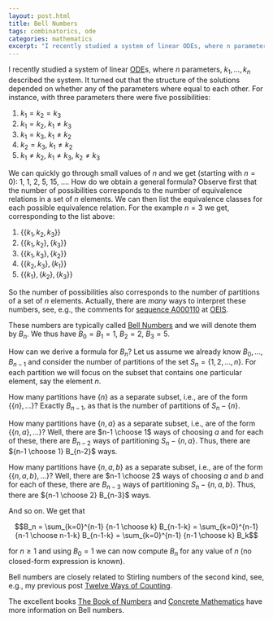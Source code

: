 ```yaml
---
layout: post.html
title: Bell Numbers
tags: combinatorics, ode
categories: mathematics
excerpt: "I recently studied a system of linear ODEs, where n parameters, [...] described the system. It turned out that the structure of the solutions depended on whether any of the parameters where equal to each other. For instance, with three parameters there were five possibilities: [...] We can quickly go through small values of n and we get (starting with n=0): 1, 1, 2, 5, 15, .... How do we obtain a general formula? [...]"
---
```

I recently studied a system of linear [ODE](http://en.wikipedia.org/wiki/Ordinary_differential_equation)s, where $n$ parameters, $k_1, \ldots, k_n$ described the system. It turned out that the structure of the solutions depended on whether any of the parameters where equal to each other. For instance, with three parameters there were five possibilities:

1. $k_1 = k_2 = k_3$
2. $k_1 = k_2$, $k_1 \neq k_3$
3. $k_1 = k_3$, $k_1 \neq k_2$
4. $k_2 = k_3$, $k_1 \neq k_2$
5. $k_1 \neq k_2$, $k_1 \neq k_3$, $k_2 \neq k_3$

We can quickly go through small values of $n$ and we get (starting with $n=0$): 1, 1, 2, 5, 15, &#8230;. How do we obtain a general formula? Observe first that the number of possibilities corresponds to the number of equivalence relations in a set of $n$ elements. We can then list the equivalence classes for each possible equivalence relation. For the example $n=3$ we get, corresponding to the list above:

1. $\{\{k_1,k_2,k_3\}\}$
2. $\{\{k_1,k_2\}, \{k_3\}\}$
3. $\{\{k_1,k_3\}, \{k_2\}\}$
4. $\{\{k_2,k_3\}, \{k_1\}\}$
5. $\{\{k_1\}, \{k_2\}, \{k_3\}\}$

So the number of possibilities also corresponds to the number of partitions of a set of $n$ elements. Actually, there are *many* ways to interpret these numbers, see, e.g., the comments for [sequence A000110](http://oeis.org/A000110) at [OEIS](http://oeis.org).

These numbers are typically called [Bell Numbers](http://en.wikipedia.org/wiki/Bell_number) and we will denote them by $B_n$. We thus have $B_0 = B_1 = 1$, $B_2 = 2$, $B_3 = 5$.

How can we derive a formula for $B_n$? Let us assume we already know $B_0, \ldots, B_{n-1}$ and consider the number of partitions of the set $S_n=\{1,2,\ldots,n\}$. For each partition we will focus on the subset that contains one particular element, say the element $n$.

How many partitions have $\{n\}$ as a separate subset, i.e., are of the form $\{\{n\}, \ldots \}$? Exactly $B_{n-1}$, as that is the number of partitions of $S_n - \{n\}$.

How many partitions have $\{n,a\}$ as a separate subset, i.e., are of the form $\{\{n,a\}, \ldots \}$? Well, there are $n-1 \choose 1$ ways of choosing $a$ and for each of these, there are $B_{n-2}$ ways of partitioning $S_n - \{n,a\}$. Thus, there are ${n-1 \choose 1} B_{n-2}$ ways.

How many partitions have $\{n,a,b\}$ as a separate subset, i.e., are of the form $\{\{n,a,b\}, \ldots \}$? Well, there are $n-1 \choose 2$ ways of choosing $a$ and $b$ and for each of these, there are $B_{n-3}$ ways of partitioning $S_n - \{n,a,b\}$. Thus, there are ${n-1 \choose 2} B_{n-3}$ ways.

And so on. We get that

$$B_n = \sum_{k=0}^{n-1} {n-1 \choose k} B_{n-1-k} = \sum_{k=0}^{n-1} {n-1 \choose n-1-k} B_{n-1-k} = \sum_{k=0}^{n-1} {n-1 \choose k} B_k$$

for $n \geq 1$ and using $B_0 = 1$ we can now compute $B_n$ for any value of $n$ (no closed-form expression is known).

Bell numbers are closely related to Stirling numbers of the second kind, see, e.g., my previous post [Twelve Ways of Counting](/2008/12/twelve-ways-of-counting.html).

The excellent books <a href="http://www.amazon.com/gp/product/038797993X?ie=UTF8&tag=sputsoft-20&linkCode=as2&camp=1789&creative=390957&creativeASIN=038797993X">The Book of Numbers</a> and <a href="http://www.amazon.com/gp/product/0201558025?ie=UTF8&tag=sputsoft-20&linkCode=as2&camp=1789&creative=390957&creativeASIN=0201558025">Concrete Mathematics</a> have more information on Bell numbers.


